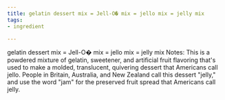 ```yaml
---
title: gelatin dessert mix = Jell-O� mix = jello mix = jelly mix
tags:
- ingredient

---
```

gelatin dessert mix = Jell-O� mix = jello mix = jelly mix Notes: This is a powdered mixture of gelatin, sweetener, and artificial fruit flavoring that's used to make a molded, translucent, quivering dessert that Americans call jello. People in Britain, Australia, and New Zealand call this dessert "jelly," and use the word "jam" for the preserved fruit spread that Americans call jelly.
